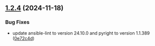 ## [1.2.4](https://github.com/arpanrec/home-lab/compare/1.2.3...1.2.4) (2024-11-18)


### Bug Fixes

* update ansible-lint to version 24.10.0 and pyright to version 1.1.389 ([0e72c4d](https://github.com/arpanrec/home-lab/commit/0e72c4d3ab183fec74c757d6cf164661b258c744))
